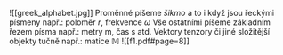 ![[greek_alphabet.jpg]]
Proměnné píšeme *šikmo* a to i když jsou řeckými písmeny
např.: poloměr *r*, frekvence $\omega$ 
Vše ostatními píšeme základním řezem písma
např.: metry m, čas s atd.
Vektory tenzory či jiné složitější objekty tučně
např.: matice $\mathbb{M}$ 
![[f1.pdf#page=8]]

